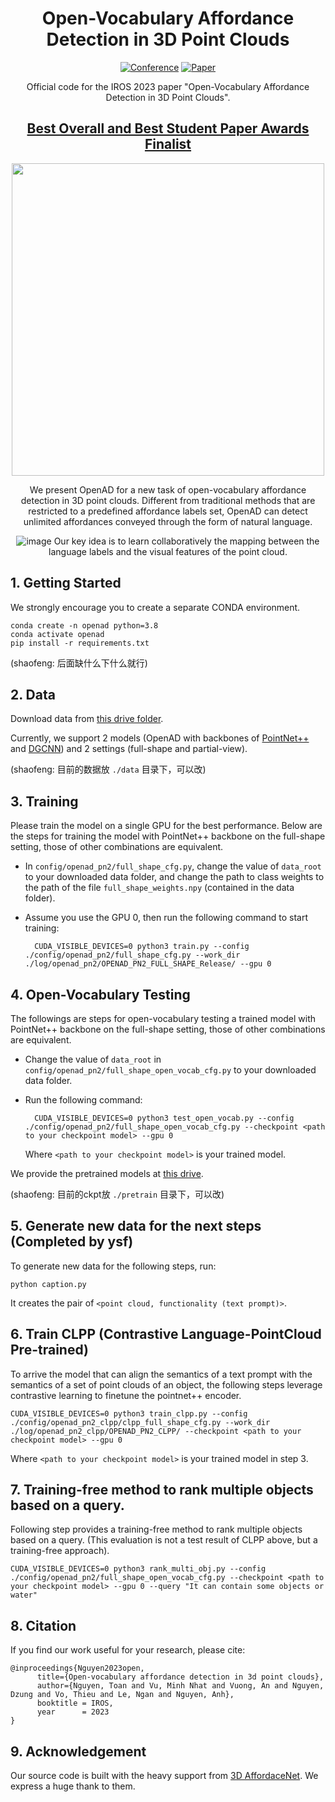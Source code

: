<div align="center">
  
# Open-Vocabulary Affordance Detection in 3D Point Clouds
  
[![Conference](https://img.shields.io/badge/IROS-2023-FGD94D.svg)](https://ieee-iros.org/)
[![Paper](https://img.shields.io/badge/Paper-arxiv.2303.02401-FF6B6B.svg)](https://arxiv.org/abs/2303.02401)


Official code for the IROS 2023 paper "Open-Vocabulary Affordance Detection in 3D Point Clouds".

<h2><a href="https://ieee-iros.org/iros-2023-award-winners/">Best Overall and Best Student Paper Awards Finalist</a></h2>


<img src="./demo/intro.jpg" width="500">

We present OpenAD for a new task of open-vocabulary affordance detection in 3D point clouds. Different from traditional methods that are restricted to a predefined affordance labels set, OpenAD can detect unlimited affordances conveyed through the form of natural language.

![image](demo/method.jpg)
Our key idea is to learn collaboratively the mapping between the language labels and the visual features of the point cloud.

</div>

## 1. Getting Started
We strongly encourage you to create a separate CONDA environment.
```
conda create -n openad python=3.8
conda activate openad
pip install -r requirements.txt
```
(shaofeng: 后面缺什么下什么就行)

## 2. Data
Download data from [this drive folder](https://drive.google.com/drive/folders/1f-_V_iA6POMYlBe2byuplJfdKmV72BHu?usp=sharing).

Currently, we support 2 models (OpenAD with backbones of [PointNet++](https://proceedings.neurips.cc/paper/2017/file/d8bf84be3800d12f74d8b05e9b89836f-Paper.pdf) and [DGCNN](https://dl.acm.org/doi/pdf/10.1145/3326362)) and 2 settings (full-shape and partial-view).

(shaofeng: 目前的数据放 `./data` 目录下，可以改)

## 3. Training
Please train the model on a single GPU for the best performance. Below are the steps for training the model with PointNet++ backbone on the full-shape setting, those of other combinations are equivalent.

* In ```config/openad_pn2/full_shape_cfg.py```, change the value of ```data_root``` to your downloaded data folder, and change the path to class weights to the path of the file ```full_shape_weights.npy``` (contained in the data folder).
* Assume you use the GPU 0, then run the following command to start training:

		CUDA_VISIBLE_DEVICES=0 python3 train.py --config ./config/openad_pn2/full_shape_cfg.py --work_dir ./log/openad_pn2/OPENAD_PN2_FULL_SHAPE_Release/ --gpu 0

## 4. Open-Vocabulary Testing
The followings are steps for open-vocabulary testing a trained model with PointNet++ backbone on the full-shape setting, those of other combinations are equivalent.

* Change the value of ```data_root``` in ```config/openad_pn2/full_shape_open_vocab_cfg.py``` to your downloaded data folder.
* Run the following command:

		CUDA_VISIBLE_DEVICES=0 python3 test_open_vocab.py --config ./config/openad_pn2/full_shape_open_vocab_cfg.py --checkpoint <path to your checkpoint model> --gpu 0
	Where ```<path to your checkpoint model>``` is your trained model.

We provide the pretrained models at [this drive](https://drive.google.com/drive/folders/17895vwgGHfIlDj3q0a7BOg6cotH5RTjm?usp=sharing).

(shaofeng: 目前的ckpt放 `./pretrain` 目录下，可以改)

## 5. Generate new data for the next steps (Completed by ysf)

To generate new data for the following steps, run:

```
python caption.py
```

It creates the pair of ```<point cloud, functionality (text prompt)>```.

## 6. Train CLPP (Contrastive Language-PointCloud Pre-trained)

To arrive the model that can align the semantics of a text prompt with the semantics of a set of point clouds of an object, the following steps leverage contrastive learning to finetune the pointnet++ encoder.

```
CUDA_VISIBLE_DEVICES=0 python3 train_clpp.py --config ./config/openad_pn2_clpp/clpp_full_shape_cfg.py --work_dir ./log/openad_pn2_clpp/OPENAD_PN2_CLPP/ --checkpoint <path to your checkpoint model> --gpu 0
```

Where ```<path to your checkpoint model>``` is your trained model in step 3.

## 7. Training-free method to rank multiple objects based on a query.

Following step provides a training-free method to rank multiple objects based on a query. (This evaluation is not a test result of CLPP above, but a training-free approach).

```
CUDA_VISIBLE_DEVICES=0 python3 rank_multi_obj.py --config ./config/openad_pn2/full_shape_open_vocab_cfg.py --checkpoint <path to your checkpoint model> --gpu 0 --query "It can contain some objects or water"
```

## 8. Citation

If you find our work useful for your research, please cite:
```
@inproceedings{Nguyen2023open,
      title={Open-vocabulary affordance detection in 3d point clouds},
      author={Nguyen, Toan and Vu, Minh Nhat and Vuong, An and Nguyen, Dzung and Vo, Thieu and Le, Ngan and Nguyen, Anh},
      booktitle = IROS,
      year      = 2023
}
```

## 9. Acknowledgement

Our source code is built with the heavy support from [3D AffordaceNet](https://github.com/Gorilla-Lab-SCUT/AffordanceNet). We express a huge thank to them.
